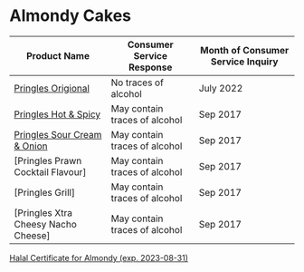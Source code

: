 # Almondy Cakes

| Product Name     | Consumer Service Response         | Month of Consumer Service Inquiry        |
|------------------|------------------|----------------------|
| [Pringles Origional](https://www.willys.se/sok?q=pringles)      |  No traces of alcohol        | July 2022              |
| [Pringles Hot & Spicy](https://www.pringles.com/se/products/flavours/pringles-hot-spicy-190g-product.html)      |  May contain traces of alcohol        | Sep 2017             |
| [Pringles Sour Cream & Onion](https://www.pringles.com/se/products/flavours/pringles-sour-cream-onion.html)      | May contain traces of alcohol         | Sep 2017             |
| [Pringles Prawn Cocktail Flavour]      |  May contain traces of alcohol        | Sep 2017             |
| [Pringles Grill]      | May contain traces of alcohol         | Sep 2017             |
| [Pringles Xtra Cheesy Nacho Cheese]      | May contain traces of alcohol         | Sep 2017             |

[Halal Certificate for Almondy (exp. 2023-08-31)](https://github.com/HalalRadarSE/HalalSverige/blob/main/Halal%20certificate%20Almondy%20exp%202023-08-31.pdf)
